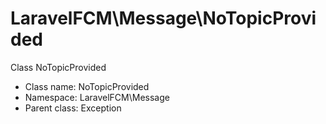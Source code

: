 LaravelFCM\Message\NoTopicProvided
===============

Class NoTopicProvided




* Class name: NoTopicProvided
* Namespace: LaravelFCM\Message
* Parent class: Exception








